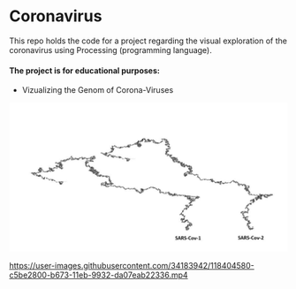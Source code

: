 # Coronavirus

This repo holds the code for a project regarding the visual exploration of the coronavirus using Processing (programming language).

#### The project is for educational purposes: 
- Vizualizing the Genom of Corona-Viruses

![alt text](https://github.com/cassini-chris/Coronavirus/blob/main/readme/images/SARS.JPG?raw=true)

https://user-images.githubusercontent.com/34183942/118404580-c5be2800-b673-11eb-9932-da07eab22336.mp4
